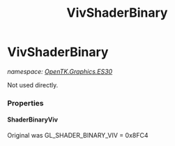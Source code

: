 ﻿---
title: VivShaderBinary
---

# VivShaderBinary
_namespace: [OpenTK.Graphics.ES30](N-OpenTK.Graphics.ES30.html)_

Not used directly.



### Properties

#### ShaderBinaryViv
Original was GL_SHADER_BINARY_VIV = 0x8FC4

